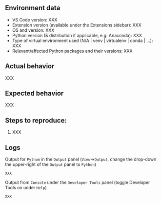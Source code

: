 <!-- 
Do you have a question instead of a bug report or enhancement request? Please ask it on https://stackoverflow.com/questions/tagged/visual-studio-code+python. 

Unable to install a linter or formatter? 'No installers available'? 
Windows - https://stackoverflow.com/questions/4750806/how-do-i-install-pip-on-windows
Linux - https://www.cyberciti.biz/faq/debian-ubuntu-centos-rhel-linux-install-pipclient/ , https://www.tecmint.com/install-pip-in-linux/

Python configuration issues? Please check https://code.visualstudio.com/docs/python/python-tutorial#_prerequisites

Otherwise **please** fill in the requested details below. "XXX" markers should not be present in the final bug report.
-->

## Environment data

- VS Code version: XXX
- Extension version (available under the Extensions sidebar): XXX
- OS and version: XXX
- Python version (& distribution if applicable, e.g. Anaconda): XXX
- Type of virtual environment used (N/A | venv | virtualenv | conda | ...): XXX 
- Relevant/affected Python packages and their versions: XXX

## Actual behavior

XXX

## Expected  behavior

XXX

## Steps to reproduce:
1. XXX

## Logs
Output for `Python` in the `Output` panel (`View`→`Output`, change the drop-down the upper-right of the `Output` panel to `Python`)

```
XXX
```   

Output from `Console` under the `Developer Tools` panel (toggle Developer Tools on under `Help`)

```
XXX
```
